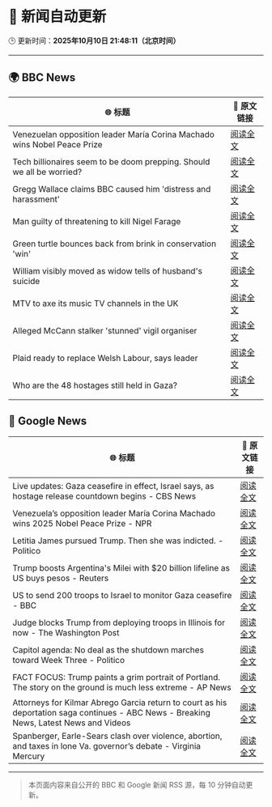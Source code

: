 # 🧠 新闻自动更新

🕒 更新时间：**2025年10月10日 21:48:11（北京时间）**

---

## 🌍 BBC News

| 🌐 标题 | 🔗 原文链接 |
|--------|-------------|
| Venezuelan opposition leader María Corina Machado wins Nobel Peace Prize | [阅读全文](https://www.bbc.com/news/articles/c70821201ego?at_medium=RSS&at_campaign=rss) |
| Tech billionaires seem to be doom prepping. Should we all be worried? | [阅读全文](https://www.bbc.com/news/articles/cly17834524o?at_medium=RSS&at_campaign=rss) |
| Gregg Wallace claims BBC caused him 'distress and harassment' | [阅读全文](https://www.bbc.com/news/articles/cg7dlem0vdno?at_medium=RSS&at_campaign=rss) |
| Man guilty of threatening to kill Nigel Farage | [阅读全文](https://www.bbc.com/news/articles/cdx216n1529o?at_medium=RSS&at_campaign=rss) |
| Green turtle bounces back from brink in conservation 'win' | [阅读全文](https://www.bbc.com/news/articles/cg426qqqqnro?at_medium=RSS&at_campaign=rss) |
| William visibly moved as widow tells of husband's suicide | [阅读全文](https://www.bbc.com/news/articles/c2ej877g7w1o?at_medium=RSS&at_campaign=rss) |
| MTV to axe its music TV channels in the UK | [阅读全文](https://www.bbc.com/news/articles/cdr612yz8p0o?at_medium=RSS&at_campaign=rss) |
| Alleged McCann stalker 'stunned' vigil organiser | [阅读全文](https://www.bbc.com/news/articles/c4gknrxdpy3o?at_medium=RSS&at_campaign=rss) |
| Plaid ready to replace Welsh Labour, says leader | [阅读全文](https://www.bbc.com/news/articles/cewnv2xprzko?at_medium=RSS&at_campaign=rss) |
| Who are the 48 hostages still held in Gaza? | [阅读全文](https://www.bbc.com/news/articles/cpvl9k4mw8no?at_medium=RSS&at_campaign=rss) |

## 📰 Google News

| 🌐 标题 | 🔗 原文链接 |
|--------|-------------|
| Live updates: Gaza ceasefire in effect, Israel says, as hostage release countdown begins - CBS News | [阅读全文](https://news.google.com/rss/articles/CBMimwFBVV95cUxQeVlDWW1NOEI5WS1yalVhb09BdVdIZU5SSDdGUHFlRXhLOTVVNDNEWmctcGx1cjNkTk5RcThUc3RvNktxRDM2RkJydkVzMFRETlFockhzQkdxV2FuRnNKdElKNnJNREdGWlFzLXJTSGNEeXE5bkpqWTQxdGVJVFhNU01nT2hKMzd4UUk1dUhsZ2NOZEVRRF9LeVBQQdIBoAFBVV95cUxNWGx1VzRPdTA5a0hraGsyclBraV9HRUFHc3U5QWp1b01UOHdobmhQUnVPNk03aGl5ZGswZ0VyTkNsVlhRSFlfaEQwRWdFWjJ5UG5tTHMycVhXOFM2LXVzYnl5b3RxYXRucUhpVnVKRGpDUWI0bWJ2c19zOC1SbU1GWlhNZlR5bWVON3pGSHpOc2EwYzBQa1pDQWJoa012bUNX?oc=5) |
| Venezuela’s opposition leader María Corina Machado wins 2025 Nobel Peace Prize - NPR | [阅读全文](https://news.google.com/rss/articles/CBMitwFBVV95cUxQbDUtSVRrcDlIUVlMWkdZTi11a2lpSVFBb1puTlk3QVQwRzhYUjVoQUNpekpYRWoyeXcyeXpMSF8tLWRSaVhYZTRYNTlsbFdJVWpLRWZLUkszT2ZRLXV6UWpfWndvM2ZpdWV3eERiUUxlVG43cXRBY0hfREp4akVEYlJrbzA3OXNIVThWYTZqdE5kV0kydmh2ZzVFNTY4b2psT1lBaEpreEQzMGJyc3JuM3A1OXRRVWM?oc=5) |
| Letitia James pursued Trump. Then she was indicted. - Politico | [阅读全文](https://news.google.com/rss/articles/CBMijgFBVV95cUxQb2xfeVJlSm03cVludzNlVUgwQ1g4UjFVRFdqY2lFS2pCaGlzbjNoWXVFRVRkb2RwcW1nNllJMDhJRGVjc3NTalNLeDFwSk4yNk1iZ0d3eWNGaE9EZW1CNzI2TFd5emNOdEJKWVMtcUNaZnhlWHMzNnlOR2lFZGdtU3k1V0YtbHRCdFZGQnp3?oc=5) |
| Trump boosts Argentina's Milei with $20 billion lifeline as US buys pesos - Reuters | [阅读全文](https://news.google.com/rss/articles/CBMixwFBVV95cUxOaGVub3otX2FOdFVqeWU0ZU5nUmxXUHdHOEJabU1MQUZZMXZXUWE0dFY0WThIdXNORTd2dUhQazh1QWFrXzdaVkEwSkF4ZXYxZm44cVZPSk5helhjWldOdnY2OURyckMtRXI4WnZhQUllMF9iNlR6Ymw2ODV3bENlY3dLb3JXR1NRYUdMQ1U3UlFhZXFDMnNEOVhtb1JJQk9JMVdyTnZYdlNYV05RTjFFbzdWVHFKZ2FsbWdYWVRIRjd4RndDd3B3?oc=5) |
| US to send 200 troops to Israel to monitor Gaza ceasefire - BBC | [阅读全文](https://news.google.com/rss/articles/CBMiWkFVX3lxTE9fTEg1ZVJjX0UyRnZEUUtQUTZ4b0dSSnJOQ1FXOWc3ZVgxT1Z5bjVrNTBQTGZ4RzRzckdHTTJqU2hfY0t1bmxJZFZUNnAwbG9aVERtbmZycXVUQdIBX0FVX3lxTE0yeHpEOW1vT2VaWjhLd0puTm44WGhyaGhidTROU3FUMVFrZ0xBUjRXb3lFOVZRbHRFLUp1dG0yMzBnMVVTdFU1bGtzbGNMcVR2T1BlbWxVZXZnbG9kMjZv?oc=5) |
| Judge blocks Trump from deploying troops in Illinois for now - The Washington Post | [阅读全文](https://news.google.com/rss/articles/CBMinAFBVV95cUxNbGpBRE4xNmtIamRTZUo3dnk5QS1MaHhmRHV5ZXE0QlBDVjU1WHY2Y2JUYlJ2bUtWN3I4LUNyRElSQzZOeENOMGlUa01iSTZJcGxNRjNFVzJtWjY1TC1sQWFyZExYVFo0TWxzaWR4d1BaTFBGck1oOFVpdHdFYUFGSkQyZGdUeDY5dTdlSld0Y3VtRkE5YTZZUGNzeDI?oc=5) |
| Capitol agenda: No deal as the shutdown marches toward Week Three - Politico | [阅读全文](https://news.google.com/rss/articles/CBMiyAFBVV95cUxOTWJQanpqWUhHV2tDTlRkR1dFakRtei1XbU5KanFyeUprMWkxY0pmVW1HUnRRRlowN2RPUFZrVFRNSVlsb1owTWdNcWcxUld3cGczVWNFRWxDTlBmQklkRHpwXzViTEpwZW9Ib0dhYVBOSnB6d2pKbF9SazFfdGRnbHJ2V1FhNFQzSTV3bDdwa3FKYm05N0EzQzRYZzMyU25NOVE3QWk5MGg3WWxCY3ZqcDIwZW1jY3phMzZ0XzJsTFREU2l4dUVJYw?oc=5) |
| FACT FOCUS: Trump paints a grim portrait of Portland. The story on the ground is much less extreme - AP News | [阅读全文](https://news.google.com/rss/articles/CBMirAFBVV95cUxOSTBlaWMyeUN5dk8wUHZsWHV2OVhvZmpMTUVEVzFPbHB5V1laYUN3U01udEpHM1pmOVZaZWN4ekZmYThfcWpjUHRsdl9mQllSbGNtTzhWTDZIZnptckUyNlFDOHNveWpjM3ZycUtaODI3a01fZHEyVm15TGRBdEw4djRmVXVmWmZWOWlYRGNmaEJZajEzYkcwUG1SWkx3NTVkaGVtc1VvMjl3dXZv?oc=5) |
| Attorneys for Kilmar Abrego Garcia return to court as his deportation saga continues - ABC News - Breaking News, Latest News and Videos | [阅读全文](https://news.google.com/rss/articles/CBMiqAFBVV95cUxQTVl0SVB2U1NQVndUcTRreUN0VlBqMVp0bmpZd01JdzBiTlhHU3pIdzZlczFzcmlEVmVnckZkOF9Ia00xZnRiME9RanNYV1JHeGExb2kyUm9ZdjdybmxCT2tHbDhiaERJYlltQkk4U3hIQk1fNU5fR3pRaFhvbFpmSWZQc3gzOS10c3p2ekFPRmtCeTZiaVVJaktXY1VkVGplcXlkal9tbkzSAa4BQVVfeXFMTnpqV1hsR3V3LTlJQWNHWEF6T1RsREloZllseTNPeTIyREYzaWpLVHFXSFAzbm1ZWnNiVm50d21NclhfMWU0VklKbjRZQU9BS2pyZHB2MnlFZ3o4VldaMmd1bGhUWU1zQkRJR0tITURRWUQ0eFpCdW1oQzBWNTFuamZ2eVZEcWxCR3VEVklTWWI5UURKcFA2ajlmYXo5X3V1U180WFRYUERNQkh5cHJR?oc=5) |
| Spanberger, Earle-Sears clash over violence, abortion, and taxes in lone Va. governor’s debate - Virginia Mercury | [阅读全文](https://news.google.com/rss/articles/CBMiyAFBVV95cUxQVW9JWjkyNGk3U3lfbTk0c0hFRWw5Y24zUV83TnVpNTMzWE1yM01PaTh6NEZiVTktUHFiUlBCeWl4cFhIQ2hVX2EzUW4tMUk5LW55WWI2TnJmM3JvNF8xMTY5VzRvT3lsUDR2Z1VhRjVXWVhpNEVpZlVmNFE3MlNtWDh1NXRXc1lnM3NUbXcyUkhVZEU1VTBsYWZZSy1RUExDYmpEakhSUzRRN1N0akx6UDR2Q0t4TC15MDJva2JYSEFLSU5FUzN5VQ?oc=5) |

---
> 本页面内容来自公开的 BBC 和 Google 新闻 RSS 源，每 10 分钟自动更新。